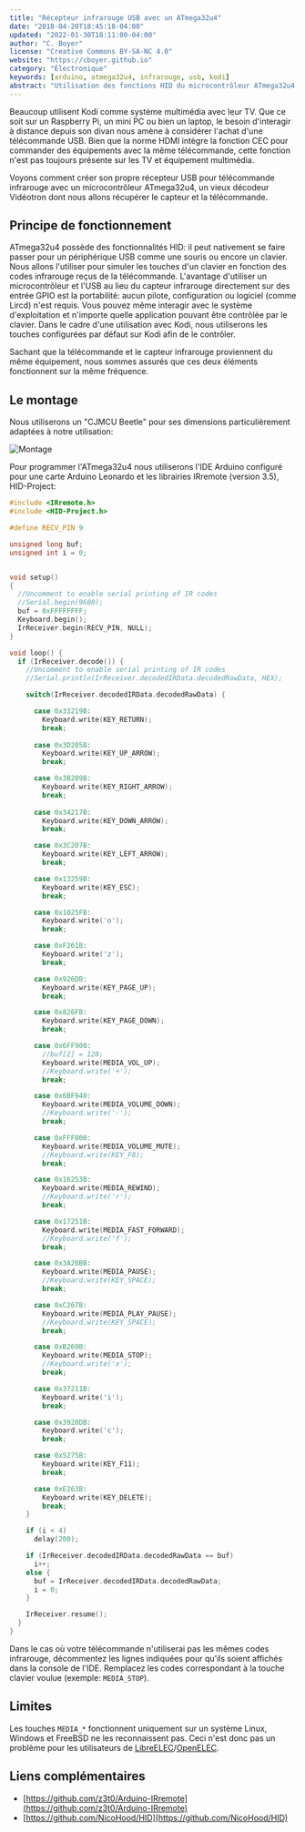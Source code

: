 ```yaml
---
title: "Récepteur infrarouge USB avec un ATmega32u4"
date: "2018-04-20T18:45:18-04:00"
updated: "2022-01-30T18:11:00-04:00"
author: "C. Boyer"
license: "Creative Commons BY-SA-NC 4.0"
website: "https://cboyer.github.io"
category: "Électronique"
keywords: [arduino, atmega32u4, infrarouge, usb, kodi]
abstract: "Utilisation des fonctions HID du microcontrôleur ATmega32u4 et un capteur infrarouge pour contrôler des systèmes/applications avec une télécommande."
---
```


Beaucoup utilisent Kodi comme système multimédia avec leur TV. Que ce soit sur un Raspberry Pi, un mini PC ou bien un laptop, le besoin d'interagir à distance depuis son divan nous amène à considérer l'achat d'une télécommande USB. Bien que la norme HDMI intègre la fonction CEC pour commander des équipements avec la même télécommande, cette fonction n'est pas toujours présente sur les TV et équipement multimédia.

Voyons comment créer son propre récepteur USB pour télécommande infrarouge avec un microcontrôleur ATmega32u4,  un vieux décodeur Vidéotron dont nous allons récupérer le capteur et la télécommande.


## Principe de fonctionnement

ATmega32u4 possède des fonctionnalités HID: il peut nativement se faire passer pour un périphérique USB comme une souris ou encore un clavier. Nous allons l'utiliser pour simuler les touches d'un clavier en fonction des codes infrarouge reçus de la télécommande.
L'avantage d'utiliser un microcontrôleur et l'USB au lieu du capteur infrarouge directement sur des entrée GPIO est la portabilité: aucun pilote, configuration ou logiciel (comme Lircd) n'est requis. Vous pouvez même interagir avec le système d'exploitation et n'importe quelle application pouvant être contrôlée par le clavier.
Dans le cadre d'une utilisation avec Kodi, nous utiliserons les touches configurées par défaut sur Kodi afin de le contrôler.

Sachant que la télécommande et le capteur infrarouge proviennent du même équipement, nous sommes assurés que ces deux éléments fonctionnent sur la même fréquence.

## Le montage

Nous utiliserons un "CJMCU Beetle" pour ses dimensions particulièrement adaptées à notre utilisation:

![Montage](cjmcu.jpg)

Pour programmer l'ATmega32u4 nous utiliserons l'IDE Arduino configuré pour une carte Arduino Leonardo et les librairies IRremote (version 3.5), HID-Project:

```c
#include <IRremote.h>
#include <HID-Project.h>

#define RECV_PIN 9

unsigned long buf;
unsigned int i = 0;


void setup()
{
  //Uncomment to enable serial printing of IR codes
  //Serial.begin(9600); 
  buf = 0xFFFFFFFF;
  Keyboard.begin();
  IrReceiver.begin(RECV_PIN, NULL);
}

void loop() {
  if (IrReceiver.decode()) {
    //Uncomment to enable serial printing of IR codes
    //Serial.println(IrReceiver.decodedIRData.decodedRawData, HEX);

    switch(IrReceiver.decodedIRData.decodedRawData) {

      case 0x33219B:
        Keyboard.write(KEY_RETURN);
        break;
  
      case 0x3D205B:
        Keyboard.write(KEY_UP_ARROW);
        break;

      case 0x3B209B:
        Keyboard.write(KEY_RIGHT_ARROW);
        break;
        
      case 0x34217B:
        Keyboard.write(KEY_DOWN_ARROW);
        break; 

      case 0x3C207B:
        Keyboard.write(KEY_LEFT_ARROW);
        break; 

      case 0x13259B:
        Keyboard.write(KEY_ESC);
        break; 

      case 0x1025FB:
        Keyboard.write('o');
        break;

      case 0xF261B:
        Keyboard.write('z');
        break;

      case 0x926DB:
        Keyboard.write(KEY_PAGE_UP);
        break;

      case 0x826FB:
        Keyboard.write(KEY_PAGE_DOWN);
        break;

      case 0x6FF900:
        //buf[2] = 128;
        Keyboard.write(MEDIA_VOL_UP);
        //Keyboard.write('+');
        break;

      case 0x6BF940:
        Keyboard.write(MEDIA_VOLUME_DOWN);
        //Keyboard.write('-');
        break;

      case 0xFFF000:
        Keyboard.write(MEDIA_VOLUME_MUTE);
        //Keyboard.write(KEY_F8);
        break;

      case 0x16253B:
        Keyboard.write(MEDIA_REWIND);
        //Keyboard.write('r');
        break;

      case 0x17251B:
        Keyboard.write(MEDIA_FAST_FORWARD);
        //Keyboard.write('f');
        break;

      case 0x3A20BB:
        Keyboard.write(MEDIA_PAUSE);
        //Keyboard.write(KEY_SPACE);
        break;

      case 0xC267B:
        Keyboard.write(MEDIA_PLAY_PAUSE);
        //Keyboard.write(KEY_SPACE);
        break;

      case 0xB269B:
        Keyboard.write(MEDIA_STOP);
        //Keyboard.write('x');
        break;

      case 0x37211B:
        Keyboard.write('i');
        break;

      case 0x3920DB:
        Keyboard.write('c');
        break;

      case 0x5275B:
        Keyboard.write(KEY_F11);
        break;

      case 0xE263B:
        Keyboard.write(KEY_DELETE);
        break;
    }

    if (i < 4)
      delay(200);

    if (IrReceiver.decodedIRData.decodedRawData == buf)
      i++;
    else {
      buf = IrReceiver.decodedIRData.decodedRawData;
      i = 0;
    }

    IrReceiver.resume();
  }
}
```

Dans le cas où votre télécommande n'utiliserai pas les mêmes codes infrarouge, décommentez les lignes indiquées pour qu'ils soient affichés dans la console de l'IDE. Remplacez les codes correspondant à la touche clavier voulue (exemple: `MEDIA_STOP`).

## Limites

Les touches `MEDIA_*` fonctionnent uniquement sur un système Linux, Windows et FreeBSD ne les reconnaissent pas. Ceci n'est donc pas un problème pour les utilisateurs de [LibreELEC](https://libreelec.tv/)/[OpenELEC](https://www.openelec.tv/).


## Liens complémentaires

 - [https://github.com/z3t0/Arduino-IRremote](https://github.com/z3t0/Arduino-IRremote)
 - [https://github.com/NicoHood/HID](https://github.com/NicoHood/HID)
